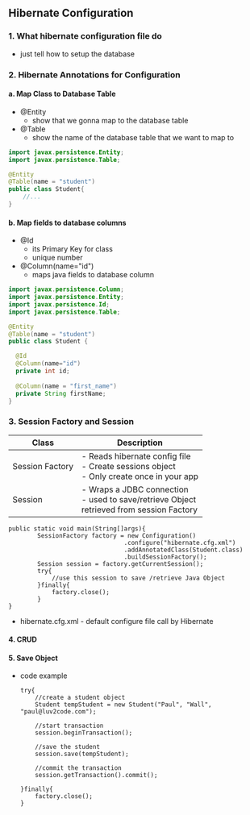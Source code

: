 ## Hibernate Configuration
### 1. What hibernate configuration file do
- just tell how to setup the database

### 2. Hibernate Annotations for Configuration
#### a.  Map Class to Database Table
- @Entity
  - show that we gonna map to the database table
- @Table
  - show the name of the database table that we want to map to

```java
import javax.persistence.Entity;
import javax.persistence.Table;

@Entity
@Table(name = "student")
public class Student{
    //...
}
```

#### b. Map fields to database columns
- @Id
  - its Primary Key for class
  - unique number
- @Column(name="id")
  - maps java fields to database column

```java
import javax.persistence.Column;
import javax.persistence.Entity;
import javax.persistence.Id;
import javax.persistence.Table;

@Entity
@Table(name = "student")
public class Student {

  @Id
  @Column(name="id")
  private int id;
  
  @Column(name = "first_name")
  private String firstName;
}
```

### 3. Session Factory and Session
|Class|Description|
|---|---|
|Session Factory|- Reads hibernate config file </br> - Create sessions object </br> - Only create once in your app|
|Session|- Wraps a JDBC connection <br> - used to save/retrieve Object <br> retrieved from session Factory|

```
public static void main(String[]args){
        SessionFactory factory = new Configuration()
                                .configure("hibernate.cfg.xml")
                                .addAnnotatedClass(Student.class)
                                .buildSessionFactory();
        Session session = factory.getCurrentSession();
        try{
            //use this session to save /retrieve Java Object
        }finally{
            factory.close();
        }
}
```
- hibernate.cfg.xml - default configure file call by Hibernate
#### 4. CRUD
#### 5. Save Object
- code example
  ```
  try{
      //create a student object
      Student tempStudent = new Student("Paul", "Wall", "paul@luv2code.com");
      
      //start transaction
      session.beginTransaction();
      
      //save the student
      session.save(tempStudent);
      
      //commit the transaction
      session.getTransaction().commit();
      
  }finally{
      factory.close();
  }
  ```
